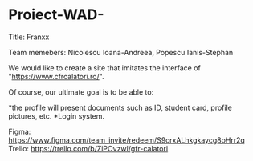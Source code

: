 # Proiect-WAD-
Title: Franxx

Team memebers: Nicolescu Ioana-Andreea, Popescu Ianis-Stephan

We would like to create a site that imitates the interface of "https://www.cfrcalatori.ro/". 

Of course, our ultimate goal is to be able to:

*the profile will present documents such as ID, student card, profile pictures, etc.
*Login system.

Figma: https://www.figma.com/team_invite/redeem/S9crxALhkgkaycg8oHrr2q
Trello: https://trello.com/b/ZiPOvzwl/gfr-calatori
